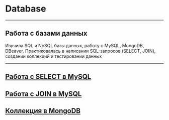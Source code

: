 # Database
---
Работа с базами данных
---
Изучила SQL и NoSQL базы данных, работу с MySQL, MongoDB, DBeaver. Практиковалась в написании SQL-запросов (SELECT, JOIN), создании коллекций и тестировании данных
___

[ Работа с SELECT в MySQL](https://docs.google.com/spreadsheets/d/1e9gQ_XOt1SFtFlM8xqKxewOjHUsGb2gsLcJRiMHgedQ/edit?usp=sharing)
---
[Работа с JOIN в MySQL](https://docs.google.com/spreadsheets/d/1L5zvHU3jxirMnUsh3SeIR2igdOb5mboUa0F3Adv5MZ4/edit?usp=sharing)
---
[Коллекция в MongoDB](https://docs.google.com/spreadsheets/d/1q7GgwLUcGm4I9-X0S8tW3Y7ddFyqfy87NNeJCmpAVw4/edit?usp=sharing)
---

